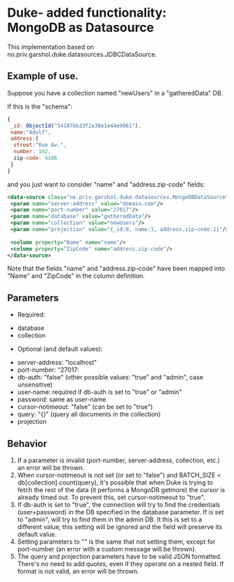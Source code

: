 # Duke- added functionality: MongoDB as Datasource

This implementation based on no.priv.garshol.duke.datasources.JDBCDataSource.


## Example of use.

Suppose you have a collection named "newUsers" in a "gatheredData" DB. 

If this is the "schema":

```javascript
{
 _id: ObjectId("54107bb33f2a38e1e44e9961"),
 name:"Adolf",
 address:{
  street:"Rue Av.",
  number: 102,
  zip-code: 4106
 }
}
```

and you just want to consider "name" and "address.zip-code" fields:

```xml
<data-source class="no.priv.garshol.duke.datasources.MongoDBDataSource">
 <param name="server-address" value="domain.com"/>
 <param name="port-number" value="27017"/>
 <param name="database" value="gatheredData"/>
 <param name="collection" value="newUsers"/>
 <param name="projection" value="{_id:0, name:1, address.zip-code:1}"/>
 
 <column property="Name" name="name"/>
 <column property="ZipCode" name="address.zip-code"/>
</data-source>
```

Note that the fields "name" and "address.zip-code" have been mapped into "Name" and "ZipCode" in the column definition.

## Parameters

- Required:
 * database
 * collection

- Optional (and default values):
 * server-address: "localhost"
 * port-number: "27017:
 * db-auth: "false" (other possible values: "true" and "admin", case unsensitive)
 * user-name: required if db-auth is set to "true" or "admin"
 * password: same as user-name
 * cursor-notimeout: "false" (can be set to "true")
 * query: "{}" (query all documents in the collection)
 * projection
 
## Behavior

1. If a parameter is invalid (port-number, server-address, collection, etc.) an error will be thrown.
2. When cursor-notimeout is not set (or set to "false") and BATCH_SIZE < db[collection].count(query), it's possible that when Duke is trying to fetch the rest of the data (it performs a MongoDB getmore) the cursor is already timed out. To prevent this, set cursor-notimeout to "true".
3. If db-auth is set to "true", the connection will try to find the credentials (user+password) in the DB specified in the database parameter. If is set to "admin", will try to find them in the admin DB. It this is set to a different value, this setting will be ignored and the field will preserve its default value.
4. Setting parameters to "" is the same that not setting them, except for port-number (an error with a custom message will be thrown).
5. The query and projection parameters have to be valid JSON formatted. There's no need to add quotes, even if they operate on a nested field. If format is not valid, an error will be thrown.
